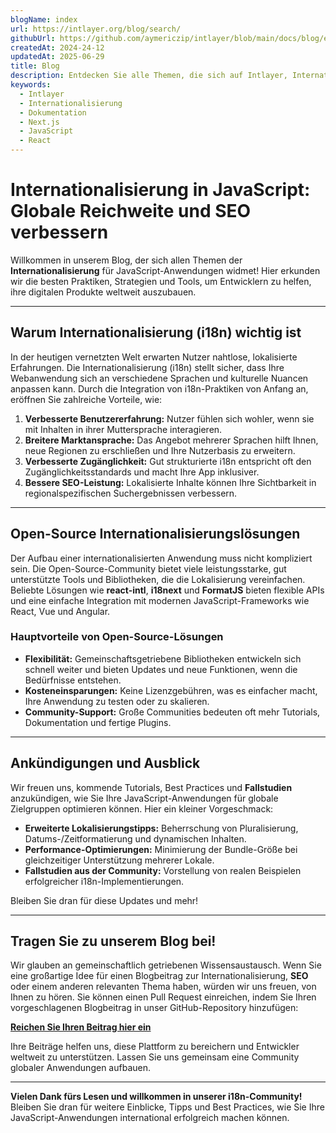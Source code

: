 ```yaml
---
blogName: index
url: https://intlayer.org/blog/search/
githubUrl: https://github.com/aymericzip/intlayer/blob/main/docs/blog/en/index.md
createdAt: 2024-24-12
updatedAt: 2025-06-29
title: Blog
description: Entdecken Sie alle Themen, die sich auf Intlayer, Internationalisierung und andere beziehen
keywords:
  - Intlayer
  - Internationalisierung
  - Dokumentation
  - Next.js
  - JavaScript
  - React
---
```


# Internationalisierung in JavaScript: Globale Reichweite und SEO verbessern

Willkommen in unserem Blog, der sich allen Themen der **Internationalisierung** für JavaScript-Anwendungen widmet! Hier erkunden wir die besten Praktiken, Strategien und Tools, um Entwicklern zu helfen, ihre digitalen Produkte weltweit auszubauen.

---

## Warum Internationalisierung (i18n) wichtig ist

In der heutigen vernetzten Welt erwarten Nutzer nahtlose, lokalisierte Erfahrungen. Die Internationalisierung (i18n) stellt sicher, dass Ihre Webanwendung sich an verschiedene Sprachen und kulturelle Nuancen anpassen kann. Durch die Integration von i18n-Praktiken von Anfang an, eröffnen Sie zahlreiche Vorteile, wie:

1. **Verbesserte Benutzererfahrung:** Nutzer fühlen sich wohler, wenn sie mit Inhalten in ihrer Muttersprache interagieren.
2. **Breitere Marktansprache:** Das Angebot mehrerer Sprachen hilft Ihnen, neue Regionen zu erschließen und Ihre Nutzerbasis zu erweitern.
3. **Verbesserte Zugänglichkeit:** Gut strukturierte i18n entspricht oft den Zugänglichkeitsstandards und macht Ihre App inklusiver.
4. **Bessere SEO-Leistung:** Lokalisierte Inhalte können Ihre Sichtbarkeit in regionalspezifischen Suchergebnissen verbessern.

---

## Open-Source Internationalisierungslösungen

Der Aufbau einer internationalisierten Anwendung muss nicht kompliziert sein. Die Open-Source-Community bietet viele leistungsstarke, gut unterstützte Tools und Bibliotheken, die die Lokalisierung vereinfachen. Beliebte Lösungen wie **react-intl**, **i18next** und **FormatJS** bieten flexible APIs und eine einfache Integration mit modernen JavaScript-Frameworks wie React, Vue und Angular.

### Hauptvorteile von Open-Source-Lösungen

- **Flexibilität:** Gemeinschaftsgetriebene Bibliotheken entwickeln sich schnell weiter und bieten Updates und neue Funktionen, wenn die Bedürfnisse entstehen.
- **Kosteneinsparungen:** Keine Lizenzgebühren, was es einfacher macht, Ihre Anwendung zu testen oder zu skalieren.
- **Community-Support:** Große Communities bedeuten oft mehr Tutorials, Dokumentation und fertige Plugins.

---

## Ankündigungen und Ausblick

Wir freuen uns, kommende Tutorials, Best Practices und **Fallstudien** anzukündigen, wie Sie Ihre JavaScript-Anwendungen für globale Zielgruppen optimieren können. Hier ein kleiner Vorgeschmack:

- **Erweiterte Lokalisierungstipps:** Beherrschung von Pluralisierung, Datums-/Zeitformatierung und dynamischen Inhalten.
- **Performance-Optimierungen:** Minimierung der Bundle-Größe bei gleichzeitiger Unterstützung mehrerer Lokale.
- **Fallstudien aus der Community:** Vorstellung von realen Beispielen erfolgreicher i18n-Implementierungen.

Bleiben Sie dran für diese Updates und mehr!

---

## Tragen Sie zu unserem Blog bei!

Wir glauben an gemeinschaftlich getriebenen Wissensaustausch. Wenn Sie eine großartige Idee für einen Blogbeitrag zur Internationalisierung, **SEO** oder einem anderen relevanten Thema haben, würden wir uns freuen, von Ihnen zu hören. Sie können einen Pull Request einreichen, indem Sie Ihren vorgeschlagenen Blogbeitrag in unser GitHub-Repository hinzufügen:

[**Reichen Sie Ihren Beitrag hier ein**](https://github.com/aymericzip/intlayer/blob/main/docs/docs/de/blog)

Ihre Beiträge helfen uns, diese Plattform zu bereichern und Entwickler weltweit zu unterstützen. Lassen Sie uns gemeinsam eine Community globaler Anwendungen aufbauen.

---

**Vielen Dank fürs Lesen und willkommen in unserer i18n-Community!** Bleiben Sie dran für weitere Einblicke, Tipps und Best Practices, wie Sie Ihre JavaScript-Anwendungen international erfolgreich machen können.
